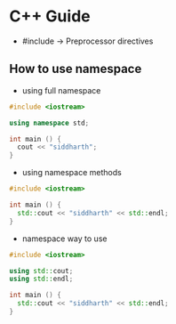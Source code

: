 # C++ Guide

- #include -> Preprocessor directives
## How to use namespace
- using full namespace
```cpp
#include <iostream>

using namespace std;

int main () {
  cout << "siddharth";
}
```
- using namespace methods
```cpp
#include <iostream>

int main () {
  std::cout << "siddharth" << std::endl;
}
```
- namespace way to use
```cpp
#include <iostream>

using std::cout;
using std::endl;

int main () {
  std::cout << "siddharth" << std::endl;
}
```
